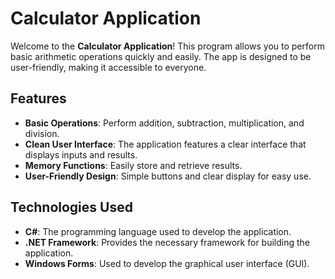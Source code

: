 # Calculator Application

Welcome to the **Calculator Application**! This program allows you to perform basic arithmetic operations quickly and easily. The app is designed to be user-friendly, making it accessible to everyone.

## Features

- **Basic Operations**: Perform addition, subtraction, multiplication, and division.
- **Clean User Interface**: The application features a clear interface that displays inputs and results.
- **Memory Functions**: Easily store and retrieve results.
- **User-Friendly Design**: Simple buttons and clear display for easy use.

## Technologies Used

- **C#**: The programming language used to develop the application.
- **.NET Framework**: Provides the necessary framework for building the application.
- **Windows Forms**: Used to develop the graphical user interface (GUI).
